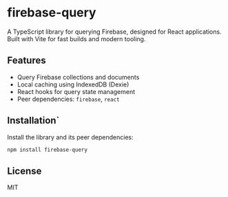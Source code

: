 # firebase-query

A TypeScript library for querying Firebase, designed for React applications. Built with Vite for fast builds and modern tooling.

## Features

- Query Firebase collections and documents
- Local caching using IndexedDB (Dexie)
- React hooks for query state management
- Peer dependencies: `firebase`, `react`

## Installation`

Install the library and its peer dependencies:

```bash
npm install firebase-query
```

## License

MIT
